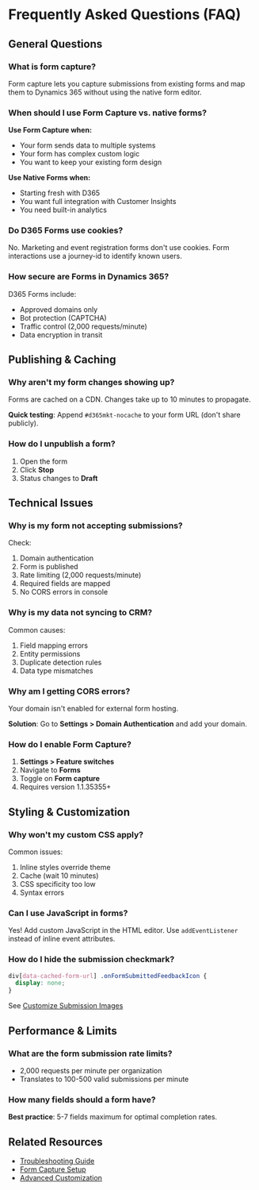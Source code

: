 # Frequently Asked Questions (FAQ)

## General Questions

### What is form capture?

Form capture lets you capture submissions from existing forms and map them to Dynamics 365 without using the native form editor.

### When should I use Form Capture vs. native forms?

**Use Form Capture when:**
- Your form sends data to multiple systems
- Your form has complex custom logic
- You want to keep your existing form design

**Use Native Forms when:**
- Starting fresh with D365
- You want full integration with Customer Insights
- You need built-in analytics

### Do D365 Forms use cookies?

No. Marketing and event registration forms don't use cookies. Form interactions use a journey-id to identify known users.

### How secure are Forms in Dynamics 365?

D365 Forms include:
- Approved domains only
- Bot protection (CAPTCHA)
- Traffic control (2,000 requests/minute)
- Data encryption in transit

## Publishing & Caching

### Why aren't my form changes showing up?

Forms are cached on a CDN. Changes take up to 10 minutes to propagate.

**Quick testing**: Append `#d365mkt-nocache` to your form URL (don't share publicly).

### How do I unpublish a form?

1. Open the form
2. Click **Stop**
3. Status changes to **Draft**

## Technical Issues

### Why is my form not accepting submissions?

Check:
1. Domain authentication
2. Form is published
3. Rate limiting (2,000 requests/minute)
4. Required fields are mapped
5. No CORS errors in console

### Why is my data not syncing to CRM?

Common causes:
1. Field mapping errors
2. Entity permissions
3. Duplicate detection rules
4. Data type mismatches

### Why am I getting CORS errors?

Your domain isn't enabled for external form hosting.

**Solution**: Go to **Settings > Domain Authentication** and add your domain.

### How do I enable Form Capture?

1. **Settings > Feature switches**
2. Navigate to **Forms**
3. Toggle on **Form capture**
4. Requires version 1.1.35355+

## Styling & Customization

### Why won't my custom CSS apply?

Common issues:
1. Inline styles override theme
2. Cache (wait 10 minutes)
3. CSS specificity too low
4. Syntax errors

### Can I use JavaScript in forms?

Yes! Add custom JavaScript in the HTML editor. Use `addEventListener` instead of inline event attributes.

### How do I hide the submission checkmark?

```css
div[data-cached-form-url] .onFormSubmittedFeedbackIcon {
  display: none;
}
```

See [Customize Submission Images](../how-to/customize-submission-images.md)

## Performance & Limits

### What are the form submission rate limits?

- 2,000 requests per minute per organization
- Translates to 100-500 valid submissions per minute

### How many fields should a form have?

**Best practice**: 5-7 fields maximum for optimal completion rates.

## Related Resources

- [Troubleshooting Guide](troubleshooting.md)
- [Form Capture Setup](../guides/form-capture.md)
- [Advanced Customization](../guides/advanced-customization.md)
